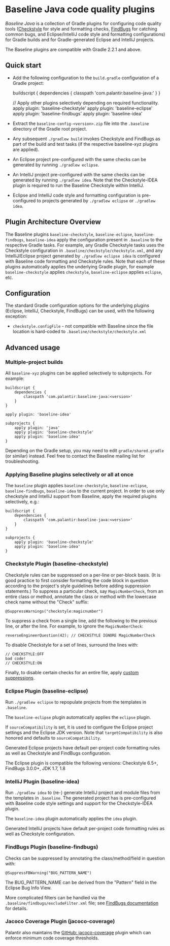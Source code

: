 # Baseline Java code quality plugins

*Baseline Java* is a collection of Gradle plugins for configuring code quality tools
([Checkstyle](http://checkstyle.sourceforge.net) for style and formatting checks,
[FindBugs](http://findbugs.sourceforge.net/) for catching common bugs, and Eclipse/IntelliJ code style and formatting
configurations) for Gradle builds and for Gradle-generated Eclipse and IntelliJ projects.

The Baseline plugins are compatible with Gradle 2.2.1 and above.






## Quick start
- Add the following configuration to the `build.gradle` configuration of a Gradle project:

    buildscript {
        dependencies {
            classpath 'com.palantir:baseline-java:<version>'
        }
    }

    // Apply other plugins selectively depending on required functionality.
    apply plugin: 'baseline-checkstyle'
    apply plugin: 'baseline-eclipse'
    apply plugin: 'baseline-findbugs'
    apply plugin: 'baseline-idea'

- Extract the `baseline-config-<version>.zip` file into the `.baseline` directory of the Gradle root project.
- Any subsequent `./gradlew build` invokes Checkstyle and FindBugs as part of the build and test tasks
(if the respective baseline-xyz plugins are applied).
- An Eclipse project pre-configured with the same checks can be generated by running `./gradlew eclipse`.
- An IntelliJ project pre-configured with the same checks can be generated by running `./gradlew idea`. Note that the
Checkstyle-IDEA plugin is required to run the Baseline Checkstyle within IntelliJ.
- Eclipse and IntelliJ code style and formatting configuration is pre-configured to projects generated by `./gradlew
eclipse` or `./gradlew idea`.






## Plugin Architecture Overview

The Baseline plugins `baseline-checkstyle`, `baseline-eclipse`, `baseline-findbugs`, `baseline-idea` apply the
configuration present in `.baseline` to the respective Gradle tasks. For example, any Gradle Checkstyle tasks uses the
Checkstyle configuration in `.baseline/checkstyle/checkstyle.xml`, and any IntelliJ/Eclipse project generated by
`./gradlew eclipse idea` is configured with Baseline code formatting and Checkstyle rules. Note that each of these
plugins automatically applies the underlying Gradle plugin, for example `baseline-checkstyle` applies `checkstyle`,
`baseline-eclipse` applies `eclipse`, etc.





## Configuration

The standard Gradle configuration options for the underlying plugins (Eclipse, IntelliJ, Checkstyle, FindBugs) can be
used, with the following exception:

- `checkstyle.configFile` - not compatible with Baseline since the file location is hard-coded to
`.baseline/checkstyle/checkstyle.xml`






## Advanced usage

### Multiple-project builds

All `baseline-xyz` plugins can be applied selectively to subprojects. For example:

    buildscript {
        dependencies {
            classpath 'com.palantir:baseline-java:<version>'
        }
    }

    apply plugin: 'baseline-idea'

    subprojects {
        apply plugin: 'java'
        apply plugin: 'baseline-checkstyle'
        apply plugin: 'baseline-idea'
    }

Depending on the Gradle setup, you may need to edit `gradle/shared.gradle` (or similar) instead. Feel free to contact
the Baseline mailing list for troubleshooting.


### Applying Baseline plugins selectively or all at once

The `baseline` plugin applies `baseline-checkstyle`, `baseline-eclipse`, `baseline-findbugs`, `baseline-idea` to the
current project. In order to use only checkstyle and IntelliJ support from Baseline, apply the required plugins
selectively, e.g.:

    buildscript {
        dependencies {
            classpath 'com.palantir:baseline-java:<version>'
        }
    }

    subprojects {
        apply plugin: 'baseline-checkstyle'
        apply plugin: 'baseline-idea'
    }





### Checkstyle Plugin (baseline-checkstyle)

Checkstyle rules can be suppressed on a per-line or per-block basis. (It is good practice to first consider formatting
the code block in question according to the project's style guidelines before adding suppression statements.) To
suppress a particular check, say `MagicNumberCheck`, from an entire class or method, annotate the class or method with
the lowercase check name without the "Check" suffix:

    @SuppressWarnings("checkstyle:magicnumber")

To suppress a check from a single line, add the following to the previous line, or after the line.  For example, to
ignore the `MagicNumberCheck`:

    reverseEngineerQuestion(42); // CHECKSTYLE IGNORE MagicNumberCheck

To disable Checkstyle for a set of lines, surround the lines with:

    // CHECKSTYLE:OFF
    bad code!
    // CHECKSTYLE:ON

Finally, to disable certain checks for an entire file, apply [custom
suppressions](http://checkstyle.sourceforge.net/config.html).


### Eclipse Plugin (baseline-eclipse)

Run `./gradlew eclipse` to repopulate projects from the templates in `.baseline`.

The `baseline-eclipse` plugin automatically applies the `eclipse` plugin.

If `sourceCompatibility` is set, it is used to configure the Eclipse project settings and the Eclipse JDK version. Note
that `targetCompatibility` is also honored and defaults to `sourceCompatibility`.

Generated Eclipse projects have default per-project code formatting rules as well as Checkstyle and FindBugs
configuration.

The Eclipse plugin is compatible the following versions: Checkstyle 6.5+, FindBugs 3.0.0+, JDK 1.7, 1.8


### IntelliJ Plugin (baseline-idea)

Run `./gradlew idea` to (re-) generate IntelliJ project and module files from the templates in `.baseline`. The
generated project has is pre-configured with Baseline code style settings and support for the Checkstyle-IDEA plugin.

The `baseline-idea` plugin automatically applies the `idea` plugin.

Generated IntelliJ projects have default per-project code formatting rules as well as Checkstyle configuration.


### FindBugs Plugin (baseline-findbugs)

Checks can be suppressed by annotating the class/method/field in question with:

    @SuppressFBWarning("BUG_PATTERN_NAME")

The BUG_PATTERN_NAME can be derived from the "Pattern" field in the Eclipse Bug Info View.

More complicated filters can be handled via the `.baseline/findbugs/excludeFilter.xml` file; see [FindBugs
documentation](http://findbugs.sourceforge.net/manual/filter.html) for details.


### Jacoco Coverage Plugin (jacoco-coverage)

Palantir also maintains the [GitHub: jacoco-coverage](https://github.com/palantir/gradle-jacoco-coverage) plugin which
can enforce minimum code coverage thresholds.
